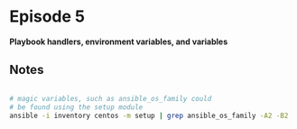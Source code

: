 # Episode 5

**Playbook handlers, environment variables, and variables**

## Notes

```bash

# magic variables, such as ansible_os_family could
# be found using the setup module
ansible -i inventory centos -m setup | grep ansible_os_family -A2 -B2

```
